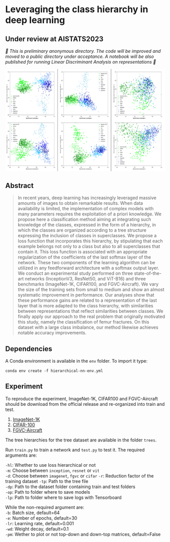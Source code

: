 # Leveraging the class hierarchy in deep learning
## Under review at AISTATS2023

*🔨 This is preliminary anonymous directory. The code will be improved and moved to a public directory under acceptance. A notebook will be also published for running Linear Discriminant Analysis on representations 🔨*

![](assets/lda.PNG)


## Abstract 

> In recent years, deep learning has increasingly leveraged massive amounts of images to obtain remarkable results. When data availability is limited, the implementation of complex models with many parameters requires the exploitation of a priori knowledge. We propose here a classification method aiming at integrating such knowledge of the classes, expressed in the form of a hierarchy, in which the classes are organized according to a tree structure expressing the inclusion of classes in superclasses. We propose a loss function that incorporates this hierarchy, by stipulating that each example belongs not only to a class but also to all superclasses that contain it. This loss function is associated with an appropriate regularization of the coefficients of the last softmax layer of the network. These two components of the learning algorithm can be utilized in any feedforward architecture with a softmax output layer. We conduct an experimental study performed on three state-of-the-art networks (InceptionV3, ResNet50, and ViT-B16) and three benchmarks (ImageNet-1K, CIFAR100, and FGVC-Aircraft). We vary the size of the training sets from small to medium and show an almost systematic improvement in performance. Our analyses show that these performance gains are related to a representation of the last layer that is more adapted to the class hierarchy, with similarities between representations that reflect similarities between classes. We finally apply our approach to the real problem that originally motivated this study, namely the classification of femur fractures. On this dataset with a large class imbalance, our method likewise achieves notable accuracy improvements.  

## Dependencies
A Conda environment is available in the ```env``` folder. To import it type:
```
conda env create -f hierarchical-nn-env.yml
```

## Experiment
To reproduce the experiment, ImageNet-1K, CIFAR100 and FGVC-Aircraft should be download from the official release and re-organized into train and test.  
1. [ImageNet-1K](https://www.image-net.org/challenges/LSVRC/index.php)  
2. [CIFAR-100](https://www.cs.toronto.edu/~kriz/cifar.html)  
3. [FGVC-Aircraft](https://www.robots.ox.ac.uk/~vgg/data/fgvc-aircraft/)    

The tree hierarchies for the tree dataset are available in the folder ```trees```.  

Run ```train.py``` to train a network and ```test.py``` to test it. The required arguments are:

```-hl```: Whether to use loss hierarchical or not  
```-m```: Choose between ```inception```, ```resnet``` or ```vit```  
```-d```: Choose between ```imagenet```, ```fgvc``` or ```cifar``` 
```-r```: Reduction factor of the training dataset 
```-tp```: Path to the tree file  
```-dp```: Path to the dataset folder containing train and test folders  
```-op```: Path to folder where to save models  
```-lp```: Path to folder where to save logs with Tensorboard 

While the non-required argument are:  
```-b```: Batch size, default=64  
```-e```: Number of epochs, default=30  
```-lr```: Learning rate, default=0.001  
```-wd```: Weight decay, default=0.1  
```-pm```: Wether to plot or not top-down and down-top matrices, default=False  

